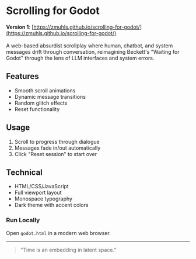 # Scrolling for Godot
**Version 1**: [https://zmuhls.github.io/scrolling-for-godot/](https://zmuhls.github.io/scrolling-for-godot/)<br><br>
A web-based absurdist scrollplay where human, chatbot, and system messages drift through conversation, reimagining Beckett's "Waiting for Godot" through the lens of LLM interfaces and system errors.

## Features
* Smooth scroll animations
* Dynamic message transitions
* Random glitch effects
* Reset functionality

## Usage
1. Scroll to progress through dialogue
2. Messages fade in/out automatically
3. Click "Reset session" to start over

## Technical
* HTML/CSS/JavaScript
* Full viewport layout
* Monospace typography
* Dark theme with accent colors

### Run Locally
Open `godot.html` in a modern web browser.
___
> "Time is an embedding in latent space."

